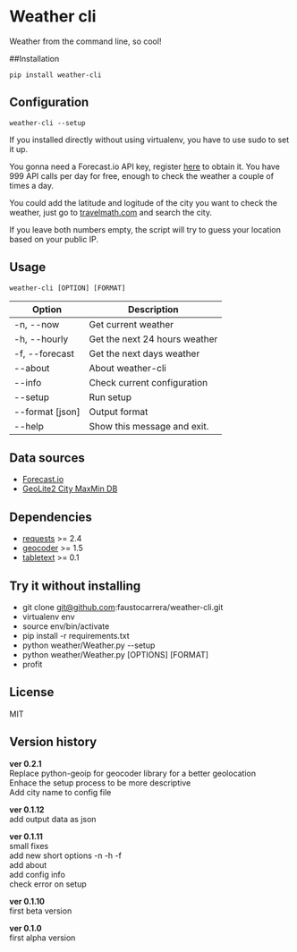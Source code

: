 # Weather cli
Weather from the command line, so cool!

##Installation

```
pip install weather-cli
```

## Configuration

```
weather-cli --setup
```

If you installed directly without using virtualenv, you have to use sudo to set it up.

You gonna need a Forecast.io API key, register [here](https://developer.forecast.io/) to obtain it. You have 999 API calls per day for free, enough to check the weather a couple of times a day.

You could add the latitude and logitude of the city you want to check the weather, just go to [travelmath.com](http://www.travelmath.com/) and search the city.  

If you leave both numbers empty, the script will try to guess your location based on your public IP.

## Usage

```
weather-cli [OPTION] [FORMAT]
```

|Option          | Description                   |
|----------------|-------------------------------|
|-n, --now       | Get current weather           |
|-h, --hourly    | Get the next 24 hours weather |
|-f, --forecast  | Get the next days weather     |
|--about         | About weather-cli             |
|--info          | Check current configuration   |
|--setup         | Run setup                     |
|--format [json] | Output format                 |
|--help          | Show this message and exit.   |

## Data sources

* [Forecast.io](https://developer.forecast.io/)
* [GeoLite2 City MaxMin DB](http://geolite.maxmind.com/download/geoip/database/GeoLite2-City.mmdb.gz)


## Dependencies

* [requests](http://docs.python-requests.org/en/latest/) >= 2.4
* [geocoder](https://github.com/DenisCarriere/geocoder) >= 1.5
* [tabletext](https://github.com/Thibauth/tabletext) >= 0.1

## Try it without installing

* git clone git@github.com:faustocarrera/weather-cli.git
* virtualenv env
* source env/bin/activate
* pip install -r requirements.txt
* python weather/Weather.py --setup
* python weather/Weather.py [OPTIONS] [FORMAT]
* profit

## License

MIT

## Version history

**ver 0.2.1**  
Replace python-geoip for geocoder library for a better geolocation   
Enhace the setup process to be more descriptive  
Add city name to config file  

**ver 0.1.12**  
add output data as json

**ver 0.1.11**  
small fixes  
add new short options -n -h -f  
add about  
add config info  
check error on setup 

**ver 0.1.10**  
first beta version

**ver 0.1.0**  
first alpha version
